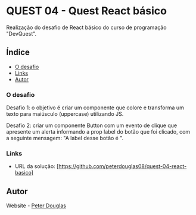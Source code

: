 # QUEST 04 - Quest React básico

Realização do desafio de React básico do curso de programação "DevQuest".


## Índice

   - [O desafio](#o-desafio)
   - [Links](#links)
   - [Autor](#autor)


### O desafio

Desafio 1: o objetivo é criar um componente que colore e transforma um texto para maiúsculo (uppercase) utilizando JS.

Desafio 2: criar um componente Button com um evento de clique que apresente um alerta informando a prop label do botão que foi clicado, com a seguinte mensagem: "A label desse botão é <insira a label aqui via JS>".


### Links

- URL da solução: [https://github.com/peterdouglas08/quest-04-react-basico]


## Autor

Website - [Peter Douglas](https://github.com/peterdouglas08)
